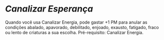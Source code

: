 # *Canalizar Esperança*

Quando você usa Canalizar Energia, pode gastar +1 PM para anular as condições abalado, apavorado, debilitado, enjoado, exausto, fatigado, fraco ou lento de criaturas a sua escolha. Pré-requisito: Canalizar Energia.